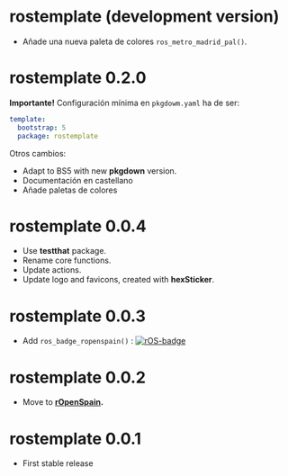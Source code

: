 # rostemplate (development version)

-   Añade una nueva paleta de colores `ros_metro_madrid_pal()`.

# rostemplate 0.2.0

**Importante!** Configuración mínima en `pkgdowm.yaml` ha de ser:

``` yaml
template:
  bootstrap: 5
  package: rostemplate
```

Otros cambios:

-   Adapt to BS5 with new **pkgdown** version.
-   Documentación en castellano
-   Añade paletas de colores

# rostemplate 0.0.4

-   Use **testthat** package.
-   Rename core functions.
-   Update actions.
-   Update logo and favicons, created with **hexSticker**.

# rostemplate 0.0.3

-   Add `ros_badge_ropenspain()` :
    [![rOS-badge](https://ropenspain.github.io/rostemplate/reference/figures/ropenspain-badge.svg)](https://ropenspain.es/)

# rostemplate 0.0.2

-   Move to [**rOpenSpain**](https://github.com/rOpenSpain/rostemplate)**.**

# rostemplate 0.0.1

-   First stable release
